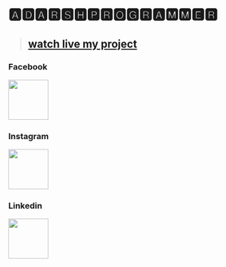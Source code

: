 # 🅰🅳🅰🆁🆂🅷🅿🆁🅾🅶🆁🅰🅼🅼🅴🆁
><h2><a href="https://adarshprogrammer.github.io/My-Projects/">watch live my project</a></h2>
### Facebook
<a href="https://www.facebook.com/adarshkumarx1/"><img src="https://cdn-icons-png.flaticon.com/512/733/733547.png" width="80px" ></a>
### Instagram
<a href="https://www.instagram.com/adarshkumarx1/"><img src="https://user-images.githubusercontent.com/100017142/167457597-ea4c2116-a22d-45ac-b599-b6b0e0a1713d.png" width="80px" ></a>
### Linkedin
<a href="https://www.linkedin.com/in/adarsh-kumar-1b2655195/"><img src="https://user-images.githubusercontent.com/100017142/167456810-52e32d33-d43c-4934-9b7d-1b69866088a3.png" width="80px" ></a>


